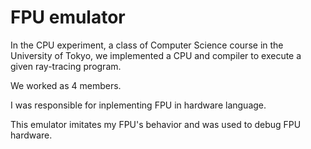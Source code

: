 # FPU emulator

In the CPU experiment, a class of Computer Science course in the University of Tokyo, we implemented a CPU and compiler to execute a given ray-tracing program.

We worked as 4 members.

I was responsible for inplementing FPU in hardware language.

This emulator imitates my FPU's behavior and was used to debug FPU hardware.
